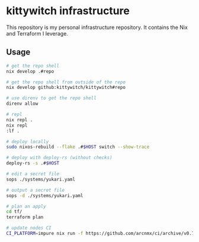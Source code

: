 # kittywitch infrastructure

This repository is my personal infrastructure repository. It contains the Nix and Terraform I leverage.

## Usage

```bash
# get the repo shell
nix develop .#repo

# get the repo shell from outside of the repo
nix develop github:kittywitch/kittywitch#repo

# use direnv to get the repo shell
direnv allow

# repl
nix repl .
nix repl
:lf .

# deploy locally
sudo nixos-rebuild --flake .#$HOST switch --show-trace

# deploy with deploy-rs (without checks)
deploy-rs -s .#$HOST

# edit a secret file
sops ./systems/yukari.yaml

# output a secret file
sops -d ./systems/yukari.yaml

# plan an apply
cd tf/
terraform plan

# update nodes CI
CI_PLATFORM=impure nix run -f https://github.com/arcnmx/ci/archive/v0.7.tar.gz run.gh-actions-generate --arg config ./ci/nodes.nix
```
